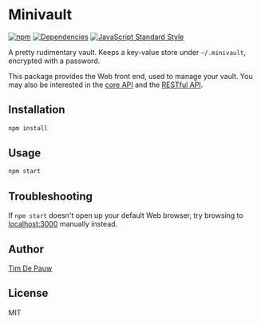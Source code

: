# Minivault

[![npm](https://img.shields.io/npm/v/minivault.svg)](https://www.npmjs.com/package/minivault) [![Dependencies](https://img.shields.io/david/timdp/minivault.svg)](https://david-dm.org/timdp/minivault) [![JavaScript Standard Style](https://img.shields.io/badge/code%20style-standard-brightgreen.svg)](https://github.com/feross/standard)

A pretty rudimentary vault. Keeps a key-value store under `~/.minivault`,
encrypted with a password.

This package provides the Web front end, used to manage your vault.
You may also be interested in the
[core API](https://www.npmjs.com/package/minivault-core)
and the
[RESTful API](https://www.npmjs.com/package/minivault-rest).

## Installation

```bash
npm install
```

## Usage

```bash
npm start
```

## Troubleshooting

If `npm start` doesn't open up your default Web browser, try browsing to
[localhost:3000](http://localhost:3000/) manually instead.

## Author

[Tim De Pauw](https://tmdpw.eu/)

## License

MIT
